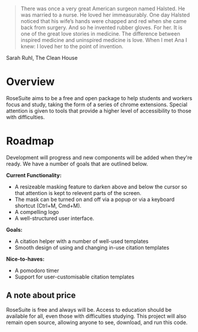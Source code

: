 > There was once a very great American surgeon named Halsted. He was married to a nurse. He loved her immeasurably. One day Halsted noticed that his wife’s hands were chapped and red when she came back from surgery. And so he invented rubber gloves. For her. It is one of the great love stories in medicine. The difference between inspired medicine and uninspired medicine is love.
> When I met Ana I knew:
> I loved her to the point of invention.

Sarah Ruhl, The Clean House

# Overview
RoseSuite aims to be a free and open package to help students and workers focus and study, taking the form of a series of chrome extensions. Special attention is given to tools that provide a higher level of accessibility to those with difficulties.

# Roadmap
Development will progress and new components will be added when they're ready. We have a number of goals that are outlined below.

**Current Functionality:**
* A resizeable masking feature to darken above and below the cursor so that attention is kept to relevent parts of the screen.
* The mask can be turned on and off via a popup or via a keyboard shortcut (Ctrl+M, Cmd+M).
* A compelling logo
* A well-structured user interface.

**Goals:**
* A citation helper with a number of well-used templates
* Smooth design of using and changing in-use citation templates

**Nice-to-haves:**
* A pomodoro timer
* Support for user-customisable citation templates

## A note about price
RoseSuite is free and always will be. Access to education should be available for all, even those with difficulties studying. This project will also remain open source, allowing anyone to see, download, and run this code.
